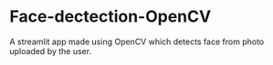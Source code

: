 # Face-dectection-OpenCV
A streamlit app made using OpenCV which detects face from photo uploaded by the user.
